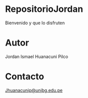 # RepositorioJordan
Bienvenido y que lo disfruten
# Autor
Jordan Ismael Huanacuni Pilco
# Contacto
Jhuanacunip@unjbg.edu.pe
